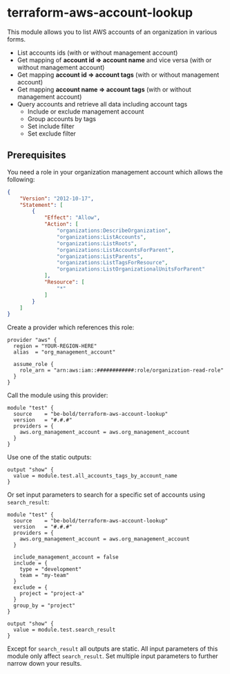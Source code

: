 # terraform-aws-account-lookup

This module allows you to list AWS accounts of an organization in various forms.
* List accounts ids (with or without management account)
* Get mapping of **account id => account name** and vice versa (with or without management account)
* Get mapping **account id => account tags** (with or without management account)
* Get mapping **account name => account tags** (with or without management account)
* Query accounts and retrieve all data including account tags
  * Include or exclude management account
  * Group accounts by tags
  * Set include filter
  * Set exclude filter

## Prerequisites

You need a role in your organization management account which allows the following:

```json
{
    "Version": "2012-10-17",
    "Statement": [
        {
            "Effect": "Allow",
            "Action": [
                "organizations:DescribeOrganization",
                "organizations:ListAccounts",
                "organizations:ListRoots",
                "organizations:ListAccountsForParent",
                "organizations:ListParents",
                "organizations:ListTagsForResource",
                "organizations:ListOrganizationalUnitsForParent"
            ],
            "Resource": [
                "*"
            ]
        }
    ]
}
```

Create a provider which references this role:

```hcl
provider "aws" {
  region = "YOUR-REGION-HERE"
  alias  = "org_management_account"

  assume_role {
    role_arn = "arn:aws:iam::############:role/organization-read-role"
  }
}
```

Call the module using this provider:

```hcl
module "test" {
  source    = "be-bold/terraform-aws-account-lookup"
  version   = "#.#.#"
  providers = {
    aws.org_management_account = aws.org_management_account
  }
}
```

Use one of the static outputs:

````hcl
output "show" {
  value = module.test.all_accounts_tags_by_account_name
}
````

Or set input parameters to search for a specific set of accounts using `search_result`:

```hcl
module "test" {
  source    = "be-bold/terraform-aws-account-lookup"
  version   = "#.#.#"
  providers = {
    aws.org_management_account = aws.org_management_account
  }
  
  include_management_account = false
  include = {
    type = "development"
    team = "my-team"
  }
  exclude = {
    project = "project-a"
  }
  group_by = "project"
}

output "show" {
  value = module.test.search_result
}
```

Except for `search_result` all outputs are static. All input parameters of this module only affect `search_result`.
Set multiple input parameters to further narrow down your results.
